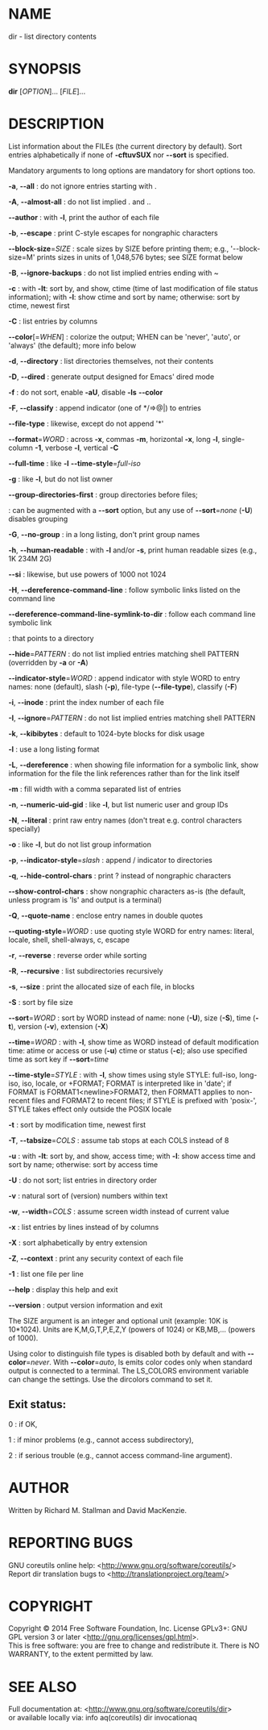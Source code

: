 NAME
====

dir - list directory contents

SYNOPSIS
========

**dir** [*OPTION*]... [*FILE*]...

DESCRIPTION
===========

List information about the FILEs (the current directory by default). Sort entries alphabetically if none of **-cftuvSUX** nor **--sort** is specified.

Mandatory arguments to long options are mandatory for short options too.

**-a**, **--all**
:   do not ignore entries starting with .

**-A**, **--almost-all**
:   do not list implied . and ..

**--author**
:   with **-l**, print the author of each file

**-b**, **--escape**
:   print C-style escapes for nongraphic characters

**--block-size**=*SIZE*
:   scale sizes by SIZE before printing them; e.g., '--block-size=M' prints sizes in units of 1,048,576 bytes; see SIZE format below

**-B**, **--ignore-backups**
:   do not list implied entries ending with \~

**-c**
:   with **-lt**: sort by, and show, ctime (time of last modification of file status information); with **-l**: show ctime and sort by name; otherwise: sort by ctime, newest first

**-C**
:   list entries by columns

**--color**[=*WHEN*]
:   colorize the output; WHEN can be 'never', 'auto', or 'always' (the default); more info below

**-d**, **--directory**
:   list directories themselves, not their contents

**-D**, **--dired**
:   generate output designed for Emacs' dired mode

**-f**
:   do not sort, enable **-aU**, disable **-ls** **--color**

**-F**, **--classify**
:   append indicator (one of \*/=\>@|) to entries

**--file-type**
:   likewise, except do not append '\*'

**--format**=*WORD*
:   across **-x**, commas **-m**, horizontal **-x**, long **-l**, single-column **-1**, verbose **-l**, vertical **-C**

**--full-time**
:   like **-l** **--time-style**=*full-iso*

**-g**
:   like **-l**, but do not list owner

**--group-directories-first**
:   group directories before files;

:   can be augmented with a **--sort** option, but any use of **--sort**=*none* (**-U**) disables grouping

**-G**, **--no-group**
:   in a long listing, don't print group names

**-h**, **--human-readable**
:   with **-l** and/or **-s**, print human readable sizes (e.g., 1K 234M 2G)

**--si**
:   likewise, but use powers of 1000 not 1024

**-H**, **--dereference-command-line**
:   follow symbolic links listed on the command line

**--dereference-command-line-symlink-to-dir**
:   follow each command line symbolic link

:   that points to a directory

**--hide**=*PATTERN*
:   do not list implied entries matching shell PATTERN (overridden by **-a** or **-A**)

**--indicator-style**=*WORD*
:   append indicator with style WORD to entry names: none (default), slash (**-p**), file-type (**--file-type**), classify (**-F**)

**-i**, **--inode**
:   print the index number of each file

**-I**, **--ignore**=*PATTERN*
:   do not list implied entries matching shell PATTERN

**-k**, **--kibibytes**
:   default to 1024-byte blocks for disk usage

**-l**
:   use a long listing format

**-L**, **--dereference**
:   when showing file information for a symbolic link, show information for the file the link references rather than for the link itself

**-m**
:   fill width with a comma separated list of entries

**-n**, **--numeric-uid-gid**
:   like **-l**, but list numeric user and group IDs

**-N**, **--literal**
:   print raw entry names (don't treat e.g. control characters specially)

**-o**
:   like **-l**, but do not list group information

**-p**, **--indicator-style**=*slash*
:   append / indicator to directories

**-q**, **--hide-control-chars**
:   print ? instead of nongraphic characters

**--show-control-chars**
:   show nongraphic characters as-is (the default, unless program is 'ls' and output is a terminal)

**-Q**, **--quote-name**
:   enclose entry names in double quotes

**--quoting-style**=*WORD*
:   use quoting style WORD for entry names: literal, locale, shell, shell-always, c, escape

**-r**, **--reverse**
:   reverse order while sorting

**-R**, **--recursive**
:   list subdirectories recursively

**-s**, **--size**
:   print the allocated size of each file, in blocks

**-S**
:   sort by file size

**--sort**=*WORD*
:   sort by WORD instead of name: none (**-U**), size (**-S**), time (**-t**), version (**-v**), extension (**-X**)

**--time**=*WORD*
:   with **-l**, show time as WORD instead of default modification time: atime or access or use (**-u**) ctime or status (**-c**); also use specified time as sort key if **--sort**=*time*

**--time-style**=*STYLE*
:   with **-l**, show times using style STYLE: full-iso, long-iso, iso, locale, or +FORMAT; FORMAT is interpreted like in 'date'; if FORMAT is FORMAT1\<newline\>FORMAT2, then FORMAT1 applies to non-recent files and FORMAT2 to recent files; if STYLE is prefixed with 'posix-', STYLE takes effect only outside the POSIX locale

**-t**
:   sort by modification time, newest first

**-T**, **--tabsize**=*COLS*
:   assume tab stops at each COLS instead of 8

**-u**
:   with **-lt**: sort by, and show, access time; with **-l**: show access time and sort by name; otherwise: sort by access time

**-U**
:   do not sort; list entries in directory order

**-v**
:   natural sort of (version) numbers within text

**-w**, **--width**=*COLS*
:   assume screen width instead of current value

**-x**
:   list entries by lines instead of by columns

**-X**
:   sort alphabetically by entry extension

**-Z**, **--context**
:   print any security context of each file

**-1**
:   list one file per line

**--help**
:   display this help and exit

**--version**
:   output version information and exit

The SIZE argument is an integer and optional unit (example: 10K is 10\*1024). Units are K,M,G,T,P,E,Z,Y (powers of 1024) or KB,MB,... (powers of 1000).

Using color to distinguish file types is disabled both by default and with **--color**=*never*. With **--color**=*auto*, ls emits color codes only when standard output is connected to a terminal. The LS\_COLORS environment variable can change the settings. Use the dircolors command to set it.

Exit status:
------------

0
:   if OK,

1
:   if minor problems (e.g., cannot access subdirectory),

2
:   if serious trouble (e.g., cannot access command-line argument).

AUTHOR
======

Written by Richard M. Stallman and David MacKenzie.

REPORTING BUGS
==============

GNU coreutils online help: \<<http://www.gnu.org/software/coreutils/>\>\
 Report dir translation bugs to \<<http://translationproject.org/team/>\>

COPYRIGHT
=========

Copyright © 2014 Free Software Foundation, Inc. License GPLv3+: GNU GPL version 3 or later \<<http://gnu.org/licenses/gpl.html>\>.\
 This is free software: you are free to change and redistribute it. There is NO WARRANTY, to the extent permitted by law.

SEE ALSO
========

Full documentation at: \<<http://www.gnu.org/software/coreutils/dir>\>\
 or available locally via: info aq(coreutils) dir invocationaq
